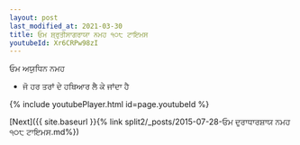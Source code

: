 ```yaml
---
layout: post
last_modified_at: 2021-03-30
title: ਓਮ ਸ਼੍ਰੁਤੀਸਾਗਰਾਯਾ ਨਮਹ ੧੦੮ ਟਾਇਮਸ
youtubeId: Xr6CRPw98zI
---
```

 
 
 ਓਮ ਅਯੁਧਿਨ ਨਮਹ  
 
 -  ਜੋ ਹਰ ਤਰਾਂ ਦੇ ਹਥਿਆਰ ਲੈ ਕੇ ਜਾਂਦਾ ਹੈ 
 
  
 
  
 
 
 
 
 
 


{% include youtubePlayer.html id=page.youtubeId %}
 
[Next]({{ site.baseurl }}{% link  split2/_posts/2015-07-28-ਓਮ ਦੁਰਾਧਾਰਸ਼ਾਯ ਨਮਹ ੧੦੮ ਟਾਇਮਸ.md%})
 
